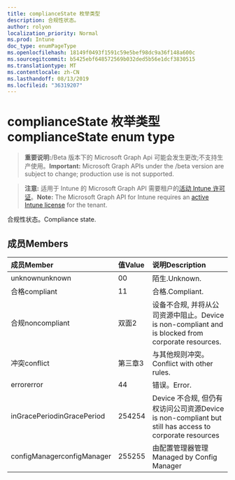 ```yaml
---
title: complianceState 枚举类型
description: 合规性状态。
author: rolyon
localization_priority: Normal
ms.prod: Intune
doc_type: enumPageType
ms.openlocfilehash: 18149f0493f1591c59e5bef98dc9a36f148a600c
ms.sourcegitcommit: b5425ebf648572569b032ded5b56e1dcf3830515
ms.translationtype: MT
ms.contentlocale: zh-CN
ms.lasthandoff: 08/13/2019
ms.locfileid: "36319207"
---
```

# <a name="compliancestate-enum-type"></a><span data-ttu-id="c21b7-103">complianceState 枚举类型</span><span class="sxs-lookup"><span data-stu-id="c21b7-103">complianceState enum type</span></span>

> <span data-ttu-id="c21b7-104">**重要说明:**/Beta 版本下的 Microsoft Graph Api 可能会发生更改;不支持生产使用。</span><span class="sxs-lookup"><span data-stu-id="c21b7-104">**Important:** Microsoft Graph APIs under the /beta version are subject to change; production use is not supported.</span></span>

> <span data-ttu-id="c21b7-105">**注意:** 适用于 Intune 的 Microsoft Graph API 需要租户的[活动 Intune 许可证](https://go.microsoft.com/fwlink/?linkid=839381)。</span><span class="sxs-lookup"><span data-stu-id="c21b7-105">**Note:** The Microsoft Graph API for Intune requires an [active Intune license](https://go.microsoft.com/fwlink/?linkid=839381) for the tenant.</span></span>

<span data-ttu-id="c21b7-106">合规性状态。</span><span class="sxs-lookup"><span data-stu-id="c21b7-106">Compliance state.</span></span>

## <a name="members"></a><span data-ttu-id="c21b7-107">成员</span><span class="sxs-lookup"><span data-stu-id="c21b7-107">Members</span></span>
|<span data-ttu-id="c21b7-108">成员</span><span class="sxs-lookup"><span data-stu-id="c21b7-108">Member</span></span>|<span data-ttu-id="c21b7-109">值</span><span class="sxs-lookup"><span data-stu-id="c21b7-109">Value</span></span>|<span data-ttu-id="c21b7-110">说明</span><span class="sxs-lookup"><span data-stu-id="c21b7-110">Description</span></span>|
|:---|:---|:---|
|<span data-ttu-id="c21b7-111">unknown</span><span class="sxs-lookup"><span data-stu-id="c21b7-111">unknown</span></span>|<span data-ttu-id="c21b7-112">0</span><span class="sxs-lookup"><span data-stu-id="c21b7-112">0</span></span>|<span data-ttu-id="c21b7-113">陌生.</span><span class="sxs-lookup"><span data-stu-id="c21b7-113">Unknown.</span></span>|
|<span data-ttu-id="c21b7-114">合格</span><span class="sxs-lookup"><span data-stu-id="c21b7-114">compliant</span></span>|<span data-ttu-id="c21b7-115">1</span><span class="sxs-lookup"><span data-stu-id="c21b7-115">1</span></span>|<span data-ttu-id="c21b7-116">合格.</span><span class="sxs-lookup"><span data-stu-id="c21b7-116">Compliant.</span></span>|
|<span data-ttu-id="c21b7-117">合规</span><span class="sxs-lookup"><span data-stu-id="c21b7-117">noncompliant</span></span>|<span data-ttu-id="c21b7-118">双面</span><span class="sxs-lookup"><span data-stu-id="c21b7-118">2</span></span>|<span data-ttu-id="c21b7-119">设备不合规, 并将从公司资源中阻止。</span><span class="sxs-lookup"><span data-stu-id="c21b7-119">Device is non-compliant and is blocked from corporate resources.</span></span>|
|<span data-ttu-id="c21b7-120">冲突</span><span class="sxs-lookup"><span data-stu-id="c21b7-120">conflict</span></span>|<span data-ttu-id="c21b7-121">第三章</span><span class="sxs-lookup"><span data-stu-id="c21b7-121">3</span></span>|<span data-ttu-id="c21b7-122">与其他规则冲突。</span><span class="sxs-lookup"><span data-stu-id="c21b7-122">Conflict with other rules.</span></span>|
|<span data-ttu-id="c21b7-123">error</span><span class="sxs-lookup"><span data-stu-id="c21b7-123">error</span></span>|<span data-ttu-id="c21b7-124">4</span><span class="sxs-lookup"><span data-stu-id="c21b7-124">4</span></span>|<span data-ttu-id="c21b7-125">错误。</span><span class="sxs-lookup"><span data-stu-id="c21b7-125">Error.</span></span>|
|<span data-ttu-id="c21b7-126">inGracePeriod</span><span class="sxs-lookup"><span data-stu-id="c21b7-126">inGracePeriod</span></span>|<span data-ttu-id="c21b7-127">254</span><span class="sxs-lookup"><span data-stu-id="c21b7-127">254</span></span>|<span data-ttu-id="c21b7-128">Device 不合规, 但仍有权访问公司资源</span><span class="sxs-lookup"><span data-stu-id="c21b7-128">Device is non-compliant but still has access to corporate resources</span></span>|
|<span data-ttu-id="c21b7-129">configManager</span><span class="sxs-lookup"><span data-stu-id="c21b7-129">configManager</span></span>|<span data-ttu-id="c21b7-130">255</span><span class="sxs-lookup"><span data-stu-id="c21b7-130">255</span></span>|<span data-ttu-id="c21b7-131">由配置管理器管理</span><span class="sxs-lookup"><span data-stu-id="c21b7-131">Managed by Config Manager</span></span>|



